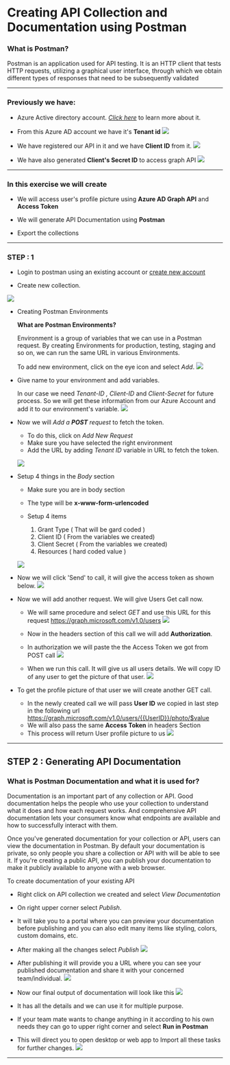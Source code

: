 # Creating API Collection and Documentation using Postman

### **What is Postman?**
Postman is an application used for API testing. It is an HTTP client that tests HTTP requests, utilizing a graphical user interface, through which we obtain different types of responses that need to be subsequently validated

---------

### **Previously we have:**

- Azure Active directory account.   [*Click here*](https://github.com/PatternsTechGit/PT_AzureAD_Setup) to learn more about it. 

- From this Azure AD account we have it's **Tenant id**
![](/images/1.png)

- We have registered our API in it and we have **Client ID** from it.
![](/images/2.jpg)

- We have also generated **Client's Secret ID** to access graph API
![](/images/3.jpg)

------------

### **In this exercise we will create**

- We will access user's profile picture using **Azure AD Graph API** and **Access Token**

- We will generate API Documentation using **Postman**
- Export the collections

------------------

### **STEP : 1**

- Login to postman using an existing account or [create new account](https://identity.getpostman.com/signup?email=)

- Create new collection.

![](/images/4.jpg)

- Creating Postman Environments 
 
    **What are Postman Environments?**

    Environment is a group of variables that we can use in a Postman request. By creating Environments for production, testing, staging and so on, we can run the same URL in various Environments.

    To add new environment, click on the eye icon and select *Add*.
    ![](/images/5.jpg)

- Give name to your environment and add variables. 
    
    In our case we need *Tenant-ID , Client-ID* and *Client-Secret* for future process. So we will get these information from our Azure Account and add it to our environment's variable.
    ![](/images/6.jpg)

- Now we will *Add a **POST** request* to fetch the token. 

    - To do this, click on *Add New Request*
    - Make sure you have selected the right environment
    - Add the URL by adding  *Tenant ID* variable in URL to fetch the token. 
    
    ![](/images/7.jpg)

- Setup 4 things in the *Body* section

    - Make sure you are in body section 
    - The type will be **x-www-form-urlencoded**
    - Setup 4 items 

         1) Grant Type ( That will be gard coded )
         2) Client ID ( From the variables we created)
         3) Client Secret ( From the variables we created)
         4) Resources ( hard coded value )

    ![](/images/8.jpg)

- Now we will click 'Send' to call, it will give the access token as shown below.
![](/images/9.jpg)

- Now we will add another request. We will give Users Get call now.

    - We will same procedure and select *GET* and use this URL for this request https://graph.microsoft.com/v1.0/users
    ![](/images/10.jpg)
    - Now in the headers section of this call we will add **Authorization**.
    - In authorization we will paste the the Access Token we got from POST call
    ![](/images/11.jpg)

    - When we run this call. It will give us all users details. We will copy ID of any user to get the picture of that user.
    ![](/images/12.jpg)

- To get the profile picture of that user we will create another GET call.

    - In the newly created call we will pass **User ID** we copied in last step in the following url https://graph.microsoft.com/v1.0/users/{{UserID}}/photo/$value
    - We will also pass the same **Access Token** in headers Section 
    - This process will return User profile picture to us
    ![](/images/13.jpg)

---------------------

## STEP 2 : Generating API Documentation 

### **What is Postman Documentation and what it is used for?**
Documentation is an important part of any collection or API. Good documentation helps the people who use your collection to understand what it does and how each request works. And comprehensive API documentation lets your consumers know what endpoints are available and how to successfully interact with them.

Once you've generated documentation for your collection or API, users can view the documentation in Postman. By default your documentation is private, so only people you share a collection or API with will be able to see it. If you're creating a public API, you can publish your documentation to make it publicly available to anyone with a web browser.

To create documentation of your existing API

- Right click on API collection we created and select *View Documentation*
- On right upper corner select *Publish*.
- It will take you to a portal where you can preview your documentation before publishing and you can also edit many items like styling, colors, custom domains, etc. 
- After making all the changes select *Publish* 
![](/images/14.jpg)

- After publishing it will provide you a URL where you can see your published documentation and share it with your concerned team/individual. 
![](/images/15.jpg)

- Now our final output of documentation will look like this 
![](/images/16.jpg)

- It has all the details and we can use it for multiple purpose.
- If your team mate wants to change anything in it according to his own needs they can go to upper right corner and select **Run in Postman**
- This will direct you to open desktop or web app to Import all these tasks for further changes. 
![](/images/17.jpg)

------------------